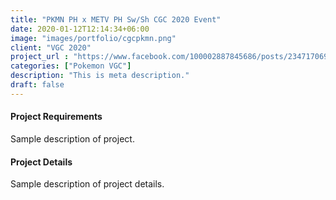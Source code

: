 ```yaml
---
title: "PKMN PH x METV PH Sw/Sh CGC 2020 Event"
date: 2020-01-12T12:14:34+06:00
image: "images/portfolio/cgcpkmn.png"
client: "VGC 2020"
project_url : "https://www.facebook.com/100002887845686/posts/2347170698722502/?d=n"
categories: ["Pokemon VGC"]
description: "This is meta description."
draft: false
---
```


#### Project Requirements

Sample description of project.


#### Project Details

Sample description of project details.
